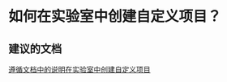 <properties
    pageTitle="How can I create a custom artifact in the Lab?"
    description="如何在实验室中创建自定义项目？"
    service="microsoft.devtestlab"
    resource="labs"
    authors="kasparks"
    displayOrder="2"
    selfHelpType="resource"
    supportTopicIds=""
    resourceTags=""
    productPesIds=""
    cloudEnvironments="public"
/>


# 如何在实验室中创建自定义项目？

## **建议的文档**
[遵循文档中的说明在实验室中创建自定义项目](https://azure.microsoft.com/documentation/articles/devtest-lab-artifact-author/)



<!--HONumber=Jun16_HO5-->


